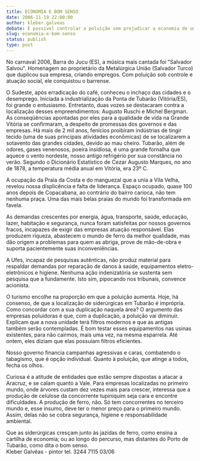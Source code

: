 ```yaml
---
title: ECONOMIA E BOM SENSO
date: 2006-11-19 22:00:00
author: kleber.galveas
debate: É possível controlar a poluição sem prejudicar a economia de um país?
slug: economia-e-bom-senso
status: publish 
type: post
---
```


No carnaval 2006, Barra do Jucu (ES), a música mais cantada foi "Salvador Salvou". Homenagem ao proprietário da Metalúrgica União (Salvador Turco) que duplicou sua empresa, criando empregos. Com poluição sob controle e atuação social, ele conquistou o barrense.  
  
O Sudeste, após erradicação do café, conheceu o inchaço das cidades e o desemprego. Iniciada a industrialização da Ponta de Tubarão (Vitória/ES), foi grande o entusiasmo. Entretanto, duas vozes se destacaram contra a localização desses empreendimentos: Augusto Ruschi e Michel Bergman. As conseqüências apontadas por eles para a qualidade de vida na Grande Vitória se confirmaram, a despeito de promessas dos governos e das empresas. Há mais de 2 mil anos, fenícios proibiram indústrias de tingir tecido (uma de suas principais atividades econômicas) de se localizarem a sotavento das grandes cidades, devido ao mau cheiro. Tubarão, além de odores, gases venenosos, poeira insidiosa, é uma grande fornalha que aquece o vento nordeste, nosso antigo refrigério por sua constância no verão. Segundo o Dicionário Estatístico de Cezar Augusto Marques, no ano de 1878, a temperatura média anual em Vitória, era 23º C.  
   
A ocupação da Praia da Costa e do manguezal que a unia a Vila Velha, revelou nossa displicência e falta de liderança. Espaço ocupado, quase 100 anos depois de Copacabana, ao contrário do bairro carioca, não tem nenhuma praça. Uma das mais belas praias do mundo foi transformada em favela.  
   
As demandas crescentes por energia, água, transporte, saúde, educação, lazer, habitação e segurança, nunca foram satisfeitas por nossos governos fracos, incapazes de exigir das empresas atuação responsável. Elas produzem riqueza, abastecem o mundo de ferro da melhor qualidade, mas dão origem a problemas para quem as abriga, prove de mão-de-obra e suporta pacientemente suas inconveniências.  
  
A Ufes, incapaz de pesquisas autênticas, não produz material para respaldar demandas por reparação de danos à saúde, equipamentos eletro-eletrônicos e higiene. Nenhuma ação indenizatória se sustenta sem pesquisa que a fundamente. Isto sim, pipocando nos tribunais, convence acionista.  
   
O turismo encolhe na proporção em que a poluição aumenta. Hoje, há consenso, de que a localização de siderúrgicas em Tubarão é imprópria. Como concordar com a sua duplicação naquela área? O argumento das empresas poluidoras é que, com a duplicação, a poluição vai diminuir. Explicam que a nova unidade terá filtros modernos e que as antigas também serão contempladas. É bom testar esses equipamentos nas usinas existentes, para não cairmos, mais uma vez, na mesma esparrela. Até ontem, eles diziam que elas possuíam filtros eficientes.  
  
Nosso governo financia campanhas agressivas e caras, combatendo o tabagismo, que é opção individual. Quanto à poluição, que atinge a todos, fecha os olhos.  
  
Curiosa é a atitude de entidades que estão sempre dispostas a atacar a Aracruz, e se calam quanto a Vale. Para empresas localizadas no primeiro mundo, onde árvores custam dez vezes mais para crescer, interessa que a produção de celulose da concorrente tupiniquim seja cara e encontre dificuldades. A produção de ferro, não. Só tem concorrentes no terceiro mundo e, esse insumo, deve ter o menor preço para o primeiro mundo. Assim, delas não se cobra segurança, higiene e responsabilidade ambiental.  
  
Que as siderúrgicas cresçam junto às jazidas de ferro, como ensina a cartilha de economia; ou ao longo do percurso, mas distantes do Porto de Tubarão, como dita o bom senso.  
Kleber Galvêas - pintor tel. 3244 7115 03/06
